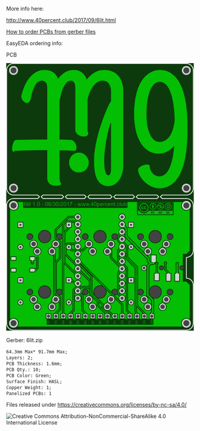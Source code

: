 More info here:

http://www.40percent.club/2017/09/6lit.html

[How to order PCBs from gerber files](http://www.40percent.club/2017/03/ordering-pcb.html)

EasyEDA ordering info:

PCB

![6lit](6lit.png)

Gerber: 6lit.zip


    64.3mm Max* 91.7mm Max;
    Layers: 2;
    PCB Thickness: 1.6mm;
    PCB Qty.: 10;
    PCB Color: Green;
    Surface Finish: HASL;
    Copper Weight: 1;
    Panelized PCBs: 1


Files released under https://creativecommons.org/licenses/by-nc-sa/4.0/

![Creative Commons Attribution-NonCommercial-ShareAlike 4.0 International License](https://i.creativecommons.org/l/by-nc-sa/4.0/88x31.png)
